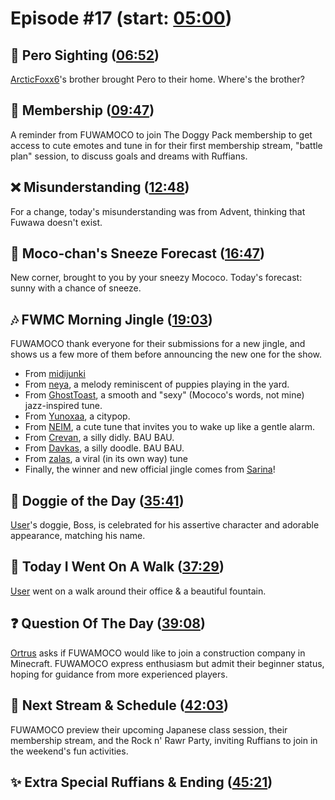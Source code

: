 # Episode #17 (start: [05:00](https://youtu.be/HRSKx7qshyQ?t=05m00s))

## 👀 Pero Sighting ([06:52](https://youtu.be/HRSKx7qshyQ?t=06m52s))

[ArcticFoxx6](twitter_link)'s brother brought Pero to their home. Where's the brother?

## 🪪 Membership ([09:47](https://youtu.be/HRSKx7qshyQ?t=09m47s))

A reminder from FUWAMOCO to join The Doggy Pack membership to get access to cute emotes and tune in for their first membership stream, "battle plan" session, to discuss goals and dreams with Ruffians.

## ❌ Misunderstanding ([12:48](https://youtu.be/HRSKx7qshyQ?t=12m48s))

For a change, today's misunderstanding was from Advent, thinking that Fuwawa doesn't exist.

## 🤧 Moco-chan's Sneeze Forecast ([16:47](https://youtu.be/HRSKx7qshyQ?t=16m47s))

New corner, brought to you by your sneezy Mococo. Today's forecast: sunny with a chance of sneeze.

## 🎶 FWMC Morning Jingle ([19:03](https://youtu.be/HRSKx7qshyQ?t=19m03s))

FUWAMOCO thank everyone for their submissions for a new jingle, and shows us a few more of them before announcing the new one for the show.

* From [midijunki](https://twitter.com/midi_junki/status/1695190560741441592)
* From [neya](https://twitter.com/bullcaniro/status/1698217614215115117), a melody reminiscent of puppies playing in the yard.
* From [GhostToast](https://twitter.com/GhostToast2500/status/1698581289056493734), a smooth and "sexy" (Mococo's words, not mine) jazz-inspired tune.
* From [Yunoxaa](https://twitter.com/Yunoxaa/status/1698386399483793622), a citypop.
* From [NEIM](https://twitter.com/lesscigar/status/1698281510812725464), a cute tune that invites you to wake up like a gentle alarm.
* From [Crevan](https://twitter.com/CrevanHelmont/status/1698069470839734745), a silly didly. BAU BAU.
* From [Davkas](https://twitter.com/DavkasPlays/status/1694557070152872209), a silly doodle. BAU BAU.
* From [zalas](https://twitter.com/hightrancesea/status/1698175816482377995), a viral (in its own way) tune
* Finally, the winner and new official jingle comes from [Sarina](https://twitter.com/Sarina_A_Elysia/status/1695163342699081980)!

## 🐶 Doggie of the Day ([35:41](https://youtu.be/HRSKx7qshyQ?t=35m41s))

[User](baaarbs__)'s doggie, Boss, is celebrated for his assertive character and adorable appearance, matching his name.

## 🚶 Today I Went On A Walk ([37:29](https://youtu.be/HRSKx7qshyQ?t=37m29s))

[User](_porkshack) went on a walk around their office & a beautiful fountain.

## ❓ Question Of The Day ([39:08](https://youtu.be/HRSKx7qshyQ?t=39m08s))

[Ortrus](https://twitter.com/Ortrus_O/status/1699605555130573061) asks if FUWAMOCO would like to join a construction company in Minecraft. FUWAMOCO express enthusiasm but admit their beginner status, hoping for guidance from more experienced players.

## 📅 Next Stream & Schedule ([42:03](https://youtu.be/HRSKx7qshyQ?t=42m03s))

FUWAMOCO preview their upcoming Japanese class session, their membership stream, and the Rock n' Rawr Party, inviting Ruffians to join in the weekend's fun activities.

## ✨ Extra Special Ruffians & Ending ([45:21](https://youtu.be/HRSKx7qshyQ?t=45m21s))
